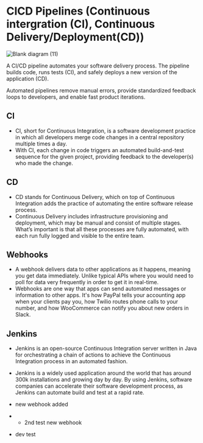 # CICD Pipelines (Continuous intergration (CI), Continuous Delivery/Deployment(CD))

![Blank diagram (11)](https://user-images.githubusercontent.com/110179866/187892850-000e3959-9eb7-486b-9032-b05e0f3e4990.jpeg)



A CI/CD pipeline automates your software delivery process. The pipeline builds code, runs tests (CI), and safely deploys a new version of the application (CD).

Automated pipelines remove manual errors, provide standardized feedback loops to developers, and enable fast product iterations.


## CI 

- CI, short for Continuous Integration, is a software development practice in which all developers merge code changes in a central repository multiple times a day.
- With CI, each change in code triggers an automated build-and-test sequence for the given project, providing feedback to the developer(s) who made the change.
  

## CD 

- CD stands for Continuous Delivery, which on top of Continuous Integration adds the practice of automating the entire software release process.
- Continuous Delivery includes infrastructure provisioning and deployment, which may be manual and consist of multiple stages. What’s important is that all these processes are fully automated, with each run fully logged and visible to the entire team.

## Webhooks

- A webhook delivers data to other applications as it happens, meaning you get data immediately. Unlike typical APIs where you would need to poll for data very frequently in order to get it in real-time. 
- Webhooks are one way that apps can send automated messages or information to other apps. It's how PayPal tells your accounting app when your clients pay you, how Twilio routes phone calls to your number, and how WooCommerce can notify you about new orders in Slack.


## Jenkins

- Jenkins is an open-source Continuous Integration server written in Java for orchestrating a chain of actions to achieve the Continuous Integration process in an automated fashion.
- Jenkins is a widely used application around the world that has around 300k installations and growing day by day. By using Jenkins, software companies can accelerate their software development process, as Jenkins can automate build and test at a rapid rate.

- new webhook added
- - 2nd test new webhook
- dev test